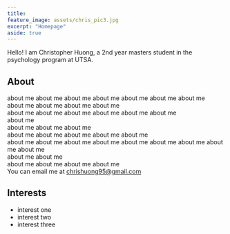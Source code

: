 ```yaml
---
title:
feature_image: assets/chris_pic3.jpg
excerpt: "Homepage"
aside: true
---
```


Hello! I am Christopher Huong, a 2nd year masters student in the psychology program at UTSA.


## About

about me about me about me about me about me about me about me   
about me about me about me about me   
about me about me about me about me about me about me   
about me   
about me about me about me   
about me about me about me about me about me   
about me about me about me about me about me about me about me about me about me   
about me about me   
about me about me about me about me  
You can email me at <a href="mailto:chrishuong95@gmail.com">chrishuong95@gmail.com</a>
  


## Interests

- interest one
- interest two
- interest three




